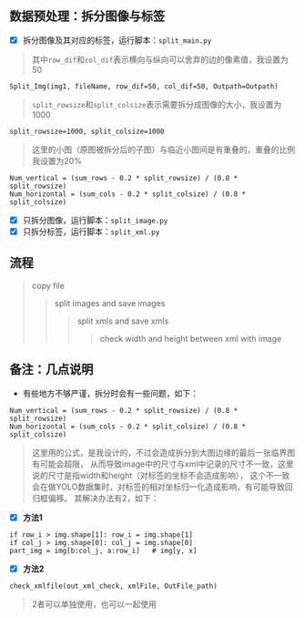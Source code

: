 ## 数据预处理：拆分图像与标签
- [x] 拆分图像及其对应的标签，运行脚本：`split_main.py`
> 其中`row_dif`和`col_dif`表示横向与纵向可以舍弃的边的像素值，我设置为50
```
Split_Img(img1, fileName, row_dif=50, col_dif=50, Outpath=Outpath)
```
> `split_rowsize`和`split_colsize`表示需要拆分成图像的大小，我设置为1000
```
split_rowsize=1000, split_colsize=1000
```
>这里的小图（原图被拆分后的子图）与临近小图间是有重叠的，重叠的比例我设置为20%
```
Num_vertical = (sum_rows - 0.2 * split_rowsize) / (0.8 * split_rowsize)  
Num_horizontal = (sum_cols - 0.2 * split_colsize) / (0.8 * split_colsize)  
```
- [x] 只拆分图像，运行脚本：`split_image.py`
- [x] 只拆分标签，运行脚本：`split_xml.py`

## 流程
>copy file
>>split images and save images
>>>split xmls and save xmls
>>>>check width and height between xml with image

## 备注：几点说明
- 有些地方不够严谨，拆分时会有一些问题，如下：
```
Num_vertical = (sum_rows - 0.2 * split_rowsize) / (0.8 * split_rowsize)  
Num_horizontal = (sum_cols - 0.2 * split_colsize) / (0.8 * split_colsize)  
```
>这里用的公式，是我设计的，不过会造成拆分到大图边缘的最后一张临界图有可能会超限，
>从而导致image中的尺寸与xml中记录的尺寸不一致，这里说的尺寸是指width和height（对标签的坐标不会造成影响），
>这个不一致会在做YOLO数据集时，对标签的相对坐标归一化造成影响，有可能导致回归框偏移。
>其解决办法有2，如下：

- [x] **方法1**

```
if row_i > img.shape[1]: row_i = img.shape[1]
if col_j > img.shape[0]: col_j = img.shape[0]  
part_img = img[b:col_j, a:row_i]   # img[y, x]
```
- [x] **方法2**
```
check_xmlfile(out_xml_check, xmlFile, OutFile_path)
```
>2者可以单独使用，也可以一起使用